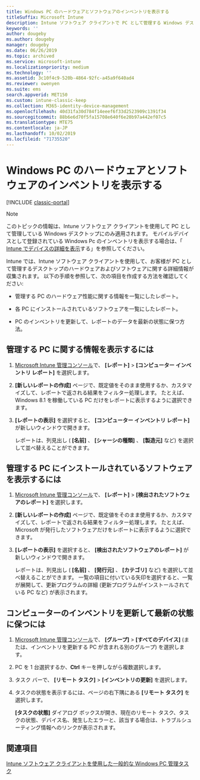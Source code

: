 ```yaml
---
title: Windows PC のハードウェアとソフトウェアのインベントリを表示する
titleSuffix: Microsoft Intune
description: Intune ソフトウェア クライアントで PC として管理する Windows デスクトップに関するハードウェアとソフトウェアの情報を表示する方法。
keywords: ''
author: dougeby
ms.author: dougeby
manager: dougeby
ms.date: 06/26/2019
ms.topic: archived
ms.service: microsoft-intune
ms.localizationpriority: medium
ms.technology: ''
ms.assetid: 3c10f4c9-520b-4864-92fc-a45a9f640ad4
ms.reviewer: owenyen
ms.suite: ems
search.appverid: MET150
ms.custom: intune-classic-keep
ms.collection: M365-identity-device-management
ms.openlocfilehash: 40d31fa30d784f14eeef6f33d2523909c1391f34
ms.sourcegitcommit: 88b6e6d70f5fa15708e640f6e20b97a442ef07c5
ms.translationtype: MTE75
ms.contentlocale: ja-JP
ms.lasthandoff: 10/02/2019
ms.locfileid: "71735520"
---
```

# <a name="view-hardware-and-software-inventory-for-windows-pcs"></a>Windows PC のハードウェアとソフトウェアのインベントリを表示する

[!INCLUDE [classic-portal](../../intune-classic/includes/classic-portal.md)]

> [!NOTE]
> このトピックの情報は、Intune ソフトウェア クライアントを使用して PC として管理している Windows デスクトップにのみ適用されます。 モバイルデバイスとして登録されている Windows Pc のインベントリを表示する場合は、「 [Intune でデバイスの詳細を表示](../remote-actions/device-inventory.md)する」を参照してください。

Intune では、Intune ソフトウェア クライアントを使用して、お客様が PC として管理するデスクトップのハードウェアおよびソフトウェアに関する詳細情報が収集されます。 以下の手順を参照して、次の項目を作成する方法を確認してください:

- 管理する PC のハードウェア性能に関する情報を一覧にしたレポート。

- 各 PC にインストールされているソフトウェアを一覧にしたレポート。

- PC のインベントリを更新して、レポートのデータを最新の状態に保つ方法。

## <a name="to-display-information-about-pcs-you-manage"></a>管理する PC に関する情報を表示するには

1. [Microsoft Intune 管理コンソール](https://manage.microsoft.com/)で、 **[レポート]** &gt; **[コンピューター インベントリ レポート]** を選択します。

2. **[新しいレポートの作成]** ページで、既定値をそのまま使用するか、カスタマイズして、レポートで返される結果をフィルター処理します。 たとえば、Windows 8.1 を稼働している PC だけをレポートに表示するように選択できます。

3. **[レポートの表示]** を選択すると、 **[コンピューター インベントリ レポート]** が新しいウィンドウで開きます。

    レポートは、列見出し ( **[名前]** 、 **[シャーシの種類]** 、 **[製造元]** など) を選択して並べ替えることができます。

## <a name="to-display-software-installed-on-pcs-you-manage"></a>管理する PC にインストールされているソフトウェアを表示するには

1. [Microsoft Intune 管理コンソール](https://manage.microsoft.com/)で、 **[レポート]** &gt; **[検出されたソフトウェアのレポート]** を選択します。

2. **[新しいレポートの作成]** ページで、既定値をそのまま使用するか、カスタマイズして、レポートで返される結果をフィルター処理します。 たとえば、Microsoft が発行したソフトウェアだけをレポートに表示するように選択できます。

3. **[レポートの表示]** を選択すると、 **[検出されたソフトウェアのレポート]** が新しいウィンドウで開きます。

    レポートは、列見出し ( **[名前]** 、 **[発行元]** 、 **[カテゴリ]** など) を選択して並べ替えることができます。 一覧の項目に付いている矢印を選択すると、一覧が展開して、更新プログラムの詳細 (更新プログラムがインストールされている PC など) が表示されます。

## <a name="to-refresh-computer-inventory-to-ensure-it-is-current"></a>コンピューターのインベントリを更新して最新の状態に保つには

1. [Microsoft Intune 管理コンソール](https://manage.microsoft.com/)で、 **[グループ]** &gt; **[すべてのデバイス]** (または、インベントリを更新する PC が含まれる別のグループ) を選択します。

2. PC を 1 台選択するか、**Ctrl** キーを押しながら複数選択します。

3. タスク バーで、 **[リモート タスク]** &gt; **[インベントリの更新]** を選択します。

4. タスクの状態を表示するには、ページの右下隅にある **[リモート タスク]** を選択します。

    **[タスクの状態]** ダイアログ ボックスが開き、現在のリモート タスク、タスクの状態、デバイス名、発生したエラーと、該当する場合は、トラブルシューティング情報へのリンクが表示されます。

## <a name="see-also"></a>関連項目

[Intune ソフトウェア クライアントを使用した一般的な Windows PC 管理タスク](common-windows-pc-management-tasks-with-the-microsoft-intune-computer-client.md)
